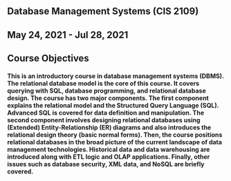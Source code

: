 ## Database Management Systems (CIS 2109)
## May 24, 2021 - Jul 28, 2021

## Course Objectives
#### This is an introductory course in database management systems (DBMS). The relational database model is the core of this course. It covers querying with SQL, database programming, and relational database design. The course has two major components. The first component explains the relational model and the Structured Query Language (SQL). Advanced SQL is covered for data definition and manipulation. The second component involves designing relational databases using (Extended) Entity-Relationship (ER) diagrams and also introduces the relational design theory (basic normal forms). Then, the course positions relational databases in the broad picture of the current landscape of data management technologies. Historical data and data warehousing are introduced along with ETL logic and OLAP applications. Finally, other issues such as database security, XML data, and NoSQL are briefly covered.

